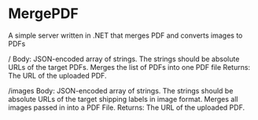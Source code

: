 # MergePDF
A simple server written in .NET that merges PDF and converts images to PDFs

/
Body: JSON-encoded array of strings. The strings should be absolute URLs of the target PDFs. 
Merges the list of PDFs into one PDF file
Returns: The URL of the uploaded PDF.

/images
Body: JSON-encoded array of strings.  The strings should be absolute URLs of the target shipping labels in image format. 
Merges all images passed in into a PDF File.
Returns: The URL of the uploaded PDF.
